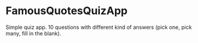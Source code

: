 # FamousQuotesQuizApp
Simple quiz app. 10 questions with different kind of answers (pick one, pick many, fill in the blank).
